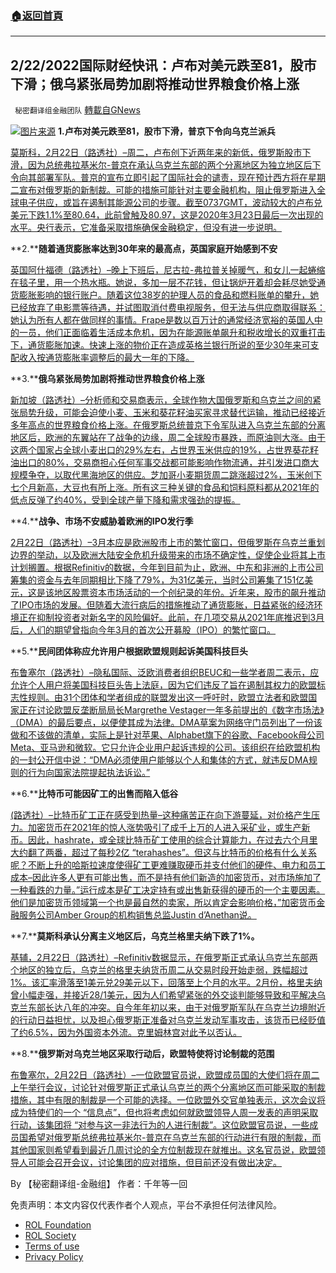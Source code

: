 ###  [:house:返回首頁](https://github.com/ourhimalayas/txt)
---


## 2/22/2022国际财经快讯：卢布对美元跌至81，股市下滑；俄乌紧张局势加剧将推动世界粮食价格上涨
` 秘密翻译组金融团队` [轉載自GNews](https://gnews.org/zh-hans/2048368/)

![](https://assets.gnews.org/wp-content/uploads/2022/02/图片1-106.png)[图片来源](https://www.reuters.com)
**1.卢布对美元跌至81，股市下滑，普京下令向乌克兰派兵**

[莫斯科，2月22日（路透社）–周二，卢布创下近两年来的新低，俄罗斯股市下滑，因为总统弗拉基米尔-普京在承认乌克兰东部的两个分离地区为独立地区后下令向其部署军队。普京的宣布立即引起了国际社会的谴责，现在预计西方将在星期二宣布对俄罗斯的新制裁。可能的措施可能针对主要金融机构，阻止俄罗斯进入全球电子供应，或旨在遏制其能源公司的步骤。截至0737GMT，波动较大的卢布兑美元下跌1.1%至80.64，此前曾触及80.97，这是2020年3月23日最后一次出现的水平。央行表示，它准备采取措施确保金融稳定，但没有进一步说明。](https://www.reuters.com/markets/europe/rouble-hits-over-15-month-low-after-putin-orders-russian-troops-ukraine-2022-02-22/)

**2.****随着通货膨胀率达到30年来的最高点，英国家庭开始感到不安**

[英国阿什福德（路透社）–晚上下班后，尼古拉-弗拉普关掉暖气，和女儿一起蜷缩在毯子里，用一个热水瓶。她说，多加一层不花钱，但让锅炉开着却会耗尽她受通货膨胀影响的银行账户。随着这位38岁的护理人员的食品和燃料账单的攀升，她已经放弃了电影票等待遇，并试图取消付费电视服务，但无法与供应商取得联系：她认为所有人都在做同样的事情。Frape是数以百万计的通常经济宽裕的英国人中的一员，他们正面临着生活成本危机，因为在能源账单飙升和税收增长的双重打击下，通货膨胀加速。快速上涨的物价正在造成英格兰银行所说的至少30年来可支配收入按通货膨胀率调整后的最大一年的下降。](https://www.oann.com/as-inflation-hits-30-year-high-uk-households-start-to-buckle/)

**3.****俄乌紧张局势加剧将推动世界粮食价格上涨**

[新加坡（路透社）–分析师和交易商表示，全球作物大国俄罗斯和乌克兰之间的紧张局势升级，可能会迫使小麦、玉米和葵花籽油买家寻求替代运输，推动已经接近多年高点的世界粮食价格上涨。在俄罗斯总统普京下令军队进入乌克兰东部的分离地区后，欧洲的东翼站在了战争的边缘，周二全球股市暴跌，而原油则大涨。由于这两个国家占全球小麦出口的29%左右，占世界玉米供应的19%，占世界葵花籽油出口的80%，交易商担心任何军事交战都可能影响作物流通，并引发进口商大规模争夺，以取代黑海地区的供应。芝加哥小麦期货周二跳涨超过2%，玉米创下七个月新高，大豆也有所上涨。所有这三种关键的食品和饲料原料都从2021年的低点反弹了约40%，受到全球产量下降和需求强劲的提振。](https://www.oann.com/deepening-russia-ukraine-tensions-seen-curbing-food-supplies-lifting-prices/)

**4.****战争、市场不安威胁着欧洲的IPO发行季**

[2月22日（路透社）–3月本应是欧洲股市上市的繁忙窗口，但俄罗斯在乌克兰重划边界的举动，以及欧洲大陆安全危机升级带来的市场不确定性，促使企业将其上市计划搁置。根据Refinitiv的数据，今年到目前为止，欧洲、中东和非洲的上市公司筹集的资金与去年同期相比下降了79%，为31亿美元，当时公司筹集了151亿美元，这是该地区股票资本市场活动的一个创纪录的年份。近年来，股市的飙升推动了IPO市场的发展。但随着大流行病后的措施推动了通货膨胀，日益紧张的经济环境正在抑制投资者对新名字的风险偏好。此前，在几项交易从2021年底推迟到3月后，人们的期望曾指向今年3月的首次公开募股（IPO）的繁忙窗口。](https://www.reuters.com/world/europe/war-market-jitters-threaten-europes-ipo-launch-season-2022-02-22/)

**5.****民间团体称应允许用户根据欧盟规则起诉美国科技巨头**

[布鲁塞尔（路透社）–隐私国际、泛欧消费者组织BEUC和一些学者周二表示，应允许个人用户将美国科技巨头告上法庭，因为它们违反了旨在遏制其权力的欧盟标志性规则。由31个团体和学者组成的联盟发出这一呼吁时，欧盟立法者和欧盟国家正在讨论欧盟反垄断局局长Margrethe Vestager一年多前提出的《数字市场法》（DMA）的最后要点，以便使其成为法律。DMA草案为网络守门员列出了一份该做和不该做的清单，实际上是针对苹果、Alphabet旗下的谷歌、Facebook母公司Meta、亚马逊和微软。它只允许企业用户起诉违规的公司。该组织在给欧盟机构的一封公开信中说：“DMA必须使用户能够以个人和集体的方式，就违反DMA规则的行为向国家法院提起执法诉讼。”](https://www.oann.com/users-should-be-allowed-to-sue-u-s-tech-giants-under-eu-rules-civil-groups-say/)

**6.****比特币可能因矿工的出售而陷入低谷**

[(路透社）–比特币矿工正在感受到热量–这种痛苦正在向下游蔓延，对价格产生压力。加密货币在2021年的惊人涨势吸引了成千上万的人进入采矿业，或生产新币。因此，hashrate，或全球比特币矿工使用的综合计算能力，在过去六个月里大约翻了两番，超过了每秒2亿 “terahashes”。但这与比特币的价格有什么关系呢？不断上升的哈斯拉速度使得矿工更难赚取硬币并支付他们的硬件、电力和员工成本–因此许多人更有可能出售，而不是持有他们新造的加密货币，对市场施加了一种看跌的力量。”运行成本是矿工决定持有或出售新获得的硬币的一个主要因素。他们是加密货币领域第一个也是最自然的卖家，所以肯定会影响价格，”加密货币金融服务公司Amber Group的机构销售总监Justin d’Anethan说。](https://www.oann.com/cryptoverse-bitcoin-could-be-laid-low-by-miners-malady/)

**7.****莫斯科承认分离主义地区后，乌克兰格里夫纳下跌了1%。**

[基辅，2月22日（路透社）–Refinitiv数据显示，在俄罗斯正式承认乌克兰东部两个地区的独立后，乌克兰的格里夫纳货币周二从交易时段开始走弱，跌幅超过1%。该汇率滑落至1美元兑29美元以下，回落至上个月的水平。2月份，格里夫纳曾小幅走强，并接近28/1美元，因为人们希望紧张的外交谈判能够导致和平解决乌克兰东部长达八年的冲突。自今年年初以来，由于对俄罗斯军队在乌克兰边境附近的行动日益担忧，以及担心俄罗斯正准备对乌克兰发动军事攻击，该货币已经贬值了约6.5%，因为外国资本外流。克里姆林宫对此予以否认。](https://www.reuters.com/markets/rates-bonds/ukrainian-hryvnia-loses-1-after-moscow-recognises-separatist-regions-2022-02-22/)

**8.****俄罗斯对乌克兰地区采取行动后，欧盟特使将讨论制裁的范围**

[布鲁塞尔，2月22日（路透社）–一位欧盟官员说，欧盟成员国的大使们将在周二上午举行会议，讨论针对俄罗斯正式承认乌克兰的两个分离地区而可能采取的制裁措施，其中有限的制裁是一个可能的选择。一位欧盟外交官单独表示，这次会议将成为特使们的一个 “信息点”，但也将考虑如何就欧盟领导人周一发表的声明采取行动，该集团将 “对参与这一非法行为的人进行制裁”。这位欧盟官员说，一些成员国希望对俄罗斯总统弗拉基米尔-普京在乌克兰东部的行动进行有限的制裁，而其他国家则希望看到最近几周讨论的全方位制裁现在就推出。这名官员说，欧盟领导人可能会召开会议，讨论集团的应对措施，但目前还没有做出决定。](https://www.reuters.com/world/europe/eu-envoys-discuss-scope-sanctions-after-russian-move-ukraine-regions-2022-02-22/)

By 【秘密翻译组-金融组】
作者：千年等一回

 

免责声明：本文内容仅代表作者个人观点，平台不承担任何法律风险。

- [ROL Foundation](https://rolfoundation.org/)
- [ROL Society](https://rolsociety.org/)
- [Terms of use](https://gnews.org/terms-of-use-3/)
- [Privacy Policy](https://gnews.org/privacy-policy/)
